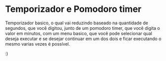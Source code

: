 # Temporizador e Pomodoro timer
Temporizador basico, o qual vai reduzindo baseado na quantidade de segundos, que você digitou, junto de um pomodoro timer, que você digita o valor em minutos, com um menu basico, que você pode selecionar qual deseja executar e se desejar continuar em um dos dois e ficar executando o mesmo varias vezes é possível.

:)
